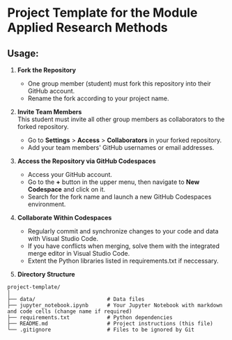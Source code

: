 # Project Template for the Module Applied Research Methods

## Usage:

1. **Fork the Repository**  
   - One group member (student) must fork this repository into their GitHub account.
   - Rename the fork according to your project name.

2. **Invite Team Members**  
   This student must invite all other group members as collaborators to the forked repository.  
   - Go to **Settings** > **Access** > **Collaborators** in your forked repository.  
   - Add your team members' GitHub usernames or email addresses.

3. **Access the Repository via GitHub Codespaces**
   - Access your GitHub account.
   - Go to the **+** button in the upper menu, then navigate to **New Codespace** and click on it. 
   - Search for the fork name and launch a new GitHub Codespaces environment.

4. **Collaborate Within Codespaces**
   - Regularly commit and synchronize changes to your code and data with Visual Studio Code.
   - If you have conflicts when merging, solve them with the integrated merge editor in Visual Studio Code.
   - Extent the Python libraries listed in requirements.txt if neccessary.

5. **Directory Structure**
```
project-template/
│
├── data/                       # Data files
├── jupyter_notebook.ipynb      # Your Jupyter Notebook with markdown and code cells (change name if required)
├── requirements.txt            # Python dependencies
├── README.md                   # Project instructions (this file)
└── .gitignore                  # Files to be ignored by Git
```
